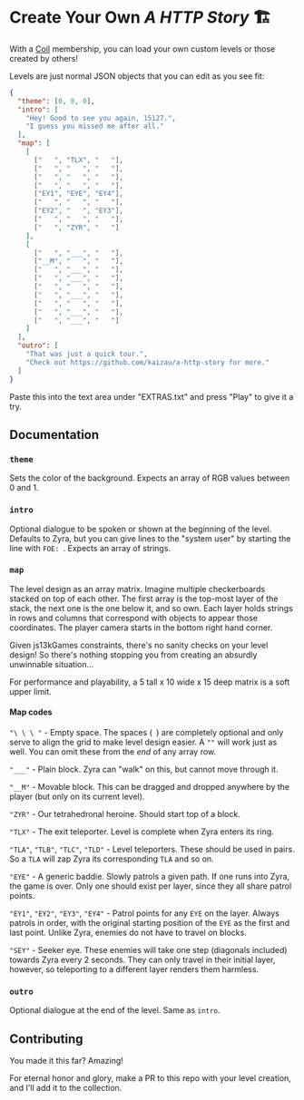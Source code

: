 # Create Your Own _A HTTP Story_ 🏗

With a [Coil](https://coil.com/) membership, you can load your own custom
levels or those created by others!

Levels are just normal JSON objects that you can edit as you see fit:

```json
{
  "theme": [0, 0, 0],
  "intro": [
    "Hey! Good to see you again, 15127.",
    "I guess you missed me after all."
  ],
  "map": [
    [
      ["   ", "TLX", "   "],
      ["   ", "   ", "   "],
      ["   ", "   ", "   "],
      ["   ", "   ", "   "],
      ["EY1", "EYE", "EY4"],
      ["   ", "   ", "   "],
      ["EY2", "   ", "EY3"],
      ["   ", "   ", "   "],
      ["   ", "ZYR", "   "]
    ],
    [
      ["   ", "___", "   "],
      ["__M", "   ", "   "],
      ["   ", "___", "   "],
      ["   ", "___", "   "],
      ["   ", "   ", "   "],
      ["   ", "___", "   "],
      ["   ", "   ", "   "],
      ["   ", "___", "   "],
      ["   ", "___", "   "]
    ]
  ],
  "outro": [
    "That was just a quick tour.",
    "Check out https://github.com/kaizau/a-http-story for more."
  ]
}
```

Paste this into the text area under "EXTRAS.txt" and press "Play" to give it a
try.

## Documentation

### `theme`

Sets the color of the background. Expects an array of RGB values between 0 and 1.

### `intro`

Optional dialogue to be spoken or shown at the beginning of the level. Defaults
to Zyra, but you can give lines to the "system user" by starting the line with
`FOE: `. Expects an array of strings.

### `map`

The level design as an array matrix. Imagine multiple checkerboards stacked on
top of each other. The first array is the top-most layer of the stack, the next
one is the one below it, and so own. Each layer holds strings in rows and
columns that correspond with objects to appear those coordinates. The player
camera starts in the bottom right hand corner.

Given js13kGames constraints, there's no sanity checks on your level design! So
there's nothing stopping you from creating an absurdly unwinnable situation...

For performance and playability, a 5 tall x 10 wide x 15 deep matrix is a soft
upper limit.

#### Map codes

`"\ \ \ "` - Empty space. The spaces (` `) are completely optional and only
serve to align the grid to make level design easier. A `""` will work just as
well.  You can omit these from the _end_ of any array row.

`"___"` - Plain block. Zyra can "walk" on this, but cannot move through it.

`"__M"` - Movable block. This can be dragged and dropped anywhere by the player
(but only on its current level).

`"ZYR"` - Our tetrahedronal heroine. Should start top of a block.

`"TLX"` - The exit teleporter. Level is complete when Zyra enters its ring.

`"TLA"`, `"TLB"`, `"TLC"`, `"TLD"` - Level teleporters. These should be used in
pairs. So a `TLA` will zap Zyra its corresponding `TLA` and so on.

`"EYE"` - A generic baddie. Slowly patrols a given path. If one runs into Zyra,
the game is over. Only one should exist per layer, since they all share patrol
points.

`"EY1"`, `"EY2"`, `"EY3"`, `"EY4"` - Patrol points for any `EYE` on the layer.
Always patrols in order, with the original starting position of the `EYE` as
the first and last point. Unlike Zyra, enemies do not have to travel on blocks.

`"SEY"` - Seeker eye. These enemies will take one step (diagonals included)
towards Zyra every 2 seconds. They can only travel in their initial layer,
however, so teleporting to a different layer renders them harmless.

### `outro`

Optional dialogue at the end of the level. Same as `intro`.

## Contributing

You made it this far? Amazing!

For eternal honor and glory, make a PR to this repo with your level creation,
and I'll add it to the collection.
